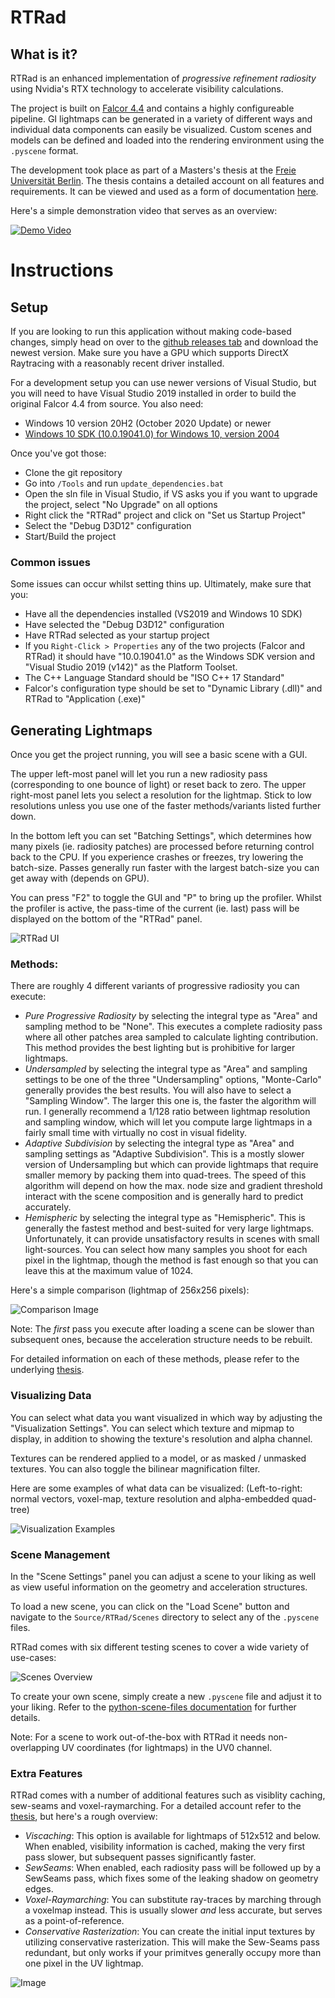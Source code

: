 # RTRad

## What is it?

RTRad is an enhanced implementation of *progressive refinement radiosity* using Nvidia's RTX technology to accelerate visibility calculations.

The project is built on [Falcor 4.4](https://github.com/NVIDIAGameWorks/Falcor/releases/tag/4.4) and contains a highly configureable pipeline.
GI lightmaps can be generated in a variety of different ways and individual data components can easily be visualized. Custom scenes and models can be defined and loaded into the rendering environment using the `.pyscene` format.

The development took place as part of a Masters's thesis at the [Freie Universität Berlin](https://www.fu-berlin.de/). The thesis contains a detailed account on all features and requirements. It can be viewed and used as a form of documentation [here](https://www.todo.com/).

Here's a simple demonstration video that serves as an overview:

[![Demo Video](https://i.imgur.com/aFJFiaD.png)](https://www.youtube.com/watch?v=84rVIG8G1Eg)

# Instructions

## Setup

If you are looking to run this application without making code-based changes, simply head on over to the [github releases tab](https://github.com/Helliaca/RTRad/releases) and download the newest version. Make sure you have a GPU which supports DirectX Raytracing with a reasonably recent driver installed.

For a development setup you can use newer versions of Visual Studio, but you will need to have Visual Studio 2019 installed in order to build the original Falcor 4.4 from source.
You also need:

- Windows 10 version 20H2 (October 2020 Update) or newer
- [Windows 10 SDK (10.0.19041.0) for Windows 10, version 2004](https://developer.microsoft.com/en-us/windows/downloads/windows-10-sdk/)

Once you've got those:
- Clone the git repository
- Go into `/Tools` and run `update_dependencies.bat`
- Open the sln file in Visual Studio, if VS asks you if you want to upgrade the project, select "No Upgrade" on all options
- Right click the "RTRad" project and click on "Set us Startup Project"
- Select the "Debug D3D12" configuration
- Start/Build the project

### Common issues

Some issues can occur whilst setting thins up. Ultimately, make sure that you:

- Have all the dependencies installed (VS2019 and Windows 10 SDK)
- Have selected the "Debug D3D12" configuration
- Have RTRad selected as your startup project
- If you `Right-Click > Properties` any of the two projects (Falcor and RTRad) it should have "10.0.19041.0" as the Windows SDK version and "Visual Studio 2019 (v142)" as the Platform Toolset.
- The C++ Language Standard should be "ISO C++ 17 Standard"
- Falcor's configuration type should be set to "Dynamic Library (.dll)" and RTRad to "Application (.exe)"

## Generating Lightmaps

Once you get the project running, you will see a basic scene with a GUI.

The upper left-most panel will let you run a new radiosity pass (corresponding to one bounce of light) or reset back to zero.
The upper right-most panel lets you select a resolution for the lightmap. Stick to low resolutions unless you use one of the faster methods/variants listed further down.

In the bottom left you can set "Batching Settings", which determines how many pixels (ie. radiosity patches) are processed before returning control back to the CPU. If you experience crashes or freezes, try lowering the batch-size. Passes generally run faster with the largest batch-size you can get away with (depends on GPU).

You can press "F2" to toggle the GUI and "P" to bring up the profiler. Whilst the profiler is active, the pass-time of the current (ie. last) pass will be displayed on the bottom of the "RTRad" panel.

![RTRad UI](https://i.imgur.com/SeQu51h.jpg)

### Methods:

There are roughly 4 different variants of progressive radiosity you can execute:

- *Pure Progressive Radiosity* by selecting the integral type as "Area" and sampling method to be "None". This executes a complete radiosity pass where all other patches area sampled to calculate lighting contribution. This method provides the best lighting but is prohibitive for larger lightmaps.
- *Undersampled* by selecting the integral type as "Area" and sampling settings to be one of the three "Undersampling" options, "Monte-Carlo" generally provides the best results. You will also have to select a "Sampling Window". The larger this one is, the faster the algorithm will run. I generally recommend a 1/128 ratio between lightmap resolution and sampling window, which will let you compute large lightmaps in a fairly small time with virtually no cost in visual fidelity.
- *Adaptive Subdivision* by selecting the integral type as "Area" and sampling settings as "Adaptive Subdivision". This is a mostly slower version of Undersampling but which can provide lightmaps that require smaller memory by packing them into quad-trees. The speed of this algorithm will depend on how the max. node size and gradient threshold interact with the scene composition and is generally hard to predict accurately.
- *Hemispheric* by selecting the integral type as "Hemispheric". This is generally the fastest method and best-suited for very large lightmaps. Unfortunately, it can provide unsatisfactory results in scenes with small light-sources. You can select how many samples you shoot for each pixel in the lightmap, though the method is fast enough so that you can leave this at the maximum value of 1024.

Here's a simple comparison (lightmap of 256x256 pixels):

![Comparison Image](https://i.imgur.com/x3L759V.png)

Note: The *first* pass you execute after loading a scene can be slower than subsequent ones, because the acceleration structure needs to be rebuilt.

For detailed information on each of these methods, please refer to the underlying [thesis](https://www.todo.com/).

### Visualizing Data

You can select what data you want visualized in which way by adjusting the "Visualization Settings". You can select which texture and mipmap to display, in addition to showing the texture's resolution and alpha channel.

Textures can be rendered applied to a model, or as masked / unmasked textures. You can also toggle the bilinear magnification filter.

Here are some examples of what data can be visualized: (Left-to-right: normal vectors, voxel-map, texture resolution and alpha-embedded quad-tree)

![Visualization Examples](https://i.imgur.com/e9TCewt.png)

### Scene Management

In the "Scene Settings" panel you can adjust a scene to your liking as well as view useful information on the geometry and acceleration structures.

To load a new scene, you can click on the "Load Scene" button and navigate to the `Source/RTRad/Scenes` directory to select any of the `.pyscene` files.

RTRad comes with six different testing scenes to cover a wide variety of use-cases:

![Scenes Overview](https://i.imgur.com/eGupPwt.jpg)

To create your own scene, simply create a new `.pyscene` file and adjust it to your liking. Refer to the [python-scene-files documentation](https://falcor.docsforge.com/master/usage/scenes/) for further details.

Note: For a scene to work out-of-the-box with RTRad it needs non-overlapping UV coordinates (for lightmaps) in the UV0 channel.

<!---
Note: Here's an archived link to the documentation page in case it gets taken down or changes:
https://web.archive.org/web/20200924030604/https://falcor.docsforge.com/master/usage/scene-formats/
-->

### Extra Features

RTRad comes with a number of additional features such as visiblity caching, sew-seams and voxel-raymarching. For a detailed account refer to the [thesis](https://www.todo.com/), but here's a rough overview:

- *Viscaching*: This option is available for lightmaps of 512x512 and below. When enabled, visibility information is cached, making the very first pass slower, but subsequent passes significantly faster.
- *SewSeams*: When enabled, each radiosity pass will be followed up by a SewSeams pass, which fixes some of the leaking shadow on geometry edges.
- *Voxel-Raymarching*: You can substitute ray-traces by marching through a voxelmap instead. This is usually slower *and* less accurate, but serves as a point-of-reference.
- *Conservative Rasterization*: You can create the initial input textures by utilizing conservative rasterization. This will make the Sew-Seams pass redundant, but only works if your primitves generally occupy more than one pixel in the UV lightmap.

![Image](https://i.imgur.com/hB4Bq5a.jpg)
